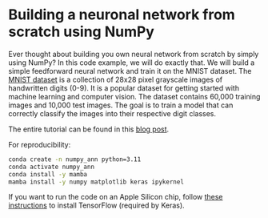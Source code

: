 # Building a neuronal network from scratch using NumPy

Ever thought about building you own neural network from scratch by simply using NumPy? In this code example, we will do exactly that. We will build a simple feedforward neural network and train it on the MNIST dataset. The [MNIST dataset](https://en.wikipedia.org/wiki/MNIST_database) is a collection of 28x28 pixel grayscale images of handwritten digits (0-9). It is a popular dataset for getting started with machine learning and computer vision. The dataset contains 60,000 training images and 10,000 test images. The goal is to train a model that can correctly classify the images into their respective digit classes.

The entire tutorial can be found in this [blog post]().

For reproducibility:

```bash
conda create -n numpy_ann python=3.11
conda activate numpy_ann
conda install -y mamba
mamba install -y numpy matplotlib keras ipykernel
```

If you want to run the code on an Apple Silicon chip, follow [these instructions](https://www.fabriziomusacchio.com/blog/2022-11-10-apple_silicon_and_tensorflow/) to install TensorFlow (required by Keras).



